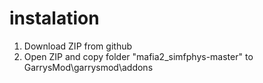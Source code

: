 # instalation
1. Download ZIP from github
2. Open ZIP and copy folder "mafia2_simfphys-master" to GarrysMod\garrysmod\addons
